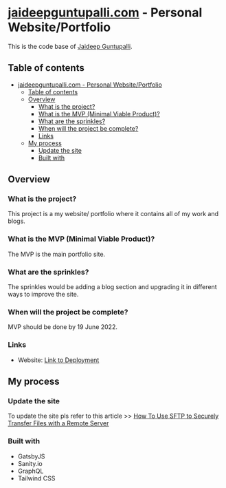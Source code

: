# [jaideepguntupalli.com](https://www.jaideepguntupalli.com) - Personal Website/Portfolio

This is the code base of [Jaideep Guntupalli](https://www.jaideepguntupalli.com).

## Table of contents

- [jaideepguntupalli.com - Personal Website/Portfolio](#jaideepguntupallicom---personal-websiteportfolio)
  - [Table of contents](#table-of-contents)
  - [Overview](#overview)
    - [What is the project?](#what-is-the-project)
    - [What is the MVP (Minimal Viable Product)?](#what-is-the-mvp-minimal-viable-product)
    - [What are the sprinkles?](#what-are-the-sprinkles)
    - [When will the project be complete?](#when-will-the-project-be-complete)
    - [Links](#links)
  - [My process](#my-process)
    - [Update the site](#update-the-site)
    - [Built with](#built-with)

## Overview

### What is the project?

This project is a my website/ portfolio where it contains all of my work and blogs.

### What is the MVP (Minimal Viable Product)?

The MVP is the main portfolio site.

### What are the sprinkles?

The sprinkles would be adding a blog section and upgrading it in different ways to improve the site.

### When will the project be complete?

MVP should be done by 19 June 2022.

### Links

-   Website: [Link to Deployment](https://jaideepguntupalli.com)

## My process

### Update the site

To update the site pls refer to this article >> [How To Use SFTP to Securely Transfer Files with a Remote Server](https://www.digitalocean.com/community/tutorials/how-to-use-sftp-to-securely-transfer-files-with-a-remote-server)

### Built with

-   GatsbyJS
-   Sanity.io
-   GraphQL
-   Tailwind CSS
